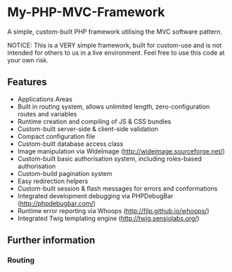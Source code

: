 # My-PHP-MVC-Framework

A simple, custom-built PHP framework utilising the MVC software pattern.


NOTICE: This is a VERY simple framework, built for custom-use and is not intended for others to us in a live environment. 
Feel free to use this code at your own risk.


## Features

- Applications Areas
- Built in routing system, allows unlimited length, zero-configuration routes and variables
- Runtime creation and compiling of JS & CSS bundles
- Custom-built server-side & client-side validation
- Compact configuration file
- Custom-built database access class
- Image manipulation via WideImage (http://wideimage.sourceforge.net/)
- Custom-built basic authorisation system, including roles-based authorisation
- Custom-build pagination system
- Easy redirection helpers
- Custom-built session & flash messages for errors and conformations
- Integrated development debugging via PHPDebugBar (http://phpdebugbar.com/)
- Runtime error reporting via Whoops (http://filp.github.io/whoops/)
- Integrated Twig templating engine (http://twig.sensiolabs.org/) 


## Further information

### Routing
